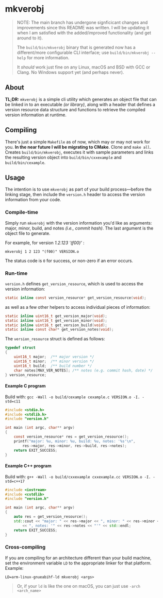 <!-- SPDX-License-Identifier: MIT -->
<!-- Copyright (c) 2018-2024 Ryan M. Lederman <lederman@gmail.com> -->
# mkverobj

> NOTE: The main branch has undergone signficicant changes and improvements since this README was written. I will be updating it when I am satisfied with the added/improved functionality (and get around to it).
>
> The `build/bin/mkverobj` binary that is generated now has a different/more configurable CLI interface; use `build/bin/mkverobj --help` for more information.
>
> It *should* work just fine on any Linux, macOS and BSD with GCC or Clang. No Windows support yet (and perhaps never).

## About

**TL;DR:** `mkverobj` is a simple cli utility which generates an object file that can be linked in to an executable *(or library)*, along with a header that defines a version resource data structure and functions to retrieve the compiled version information at runtime.

## Compiling

There's just a simple `Makefile` as of now, which may or may not work for you. **In the near future I will be migrating to CMake**. Clone and `make all`. Creates `build/bin/mkverobj`, executes it with sample parameters and links the resulting version object into `build/bin/cxxexample` and `build/bin/cexample`.

## Usage

The intention is to use `mkverobj` as part of your build process&mdash;before the linking stage, then include the `version.h` header to access the version information from your code.

### Compile-time

Simply run `mkverobj` with the version information you'd like as arguments: major, minor, build, and notes *(i.e., commit hash)*. The last argument is the object file to generate.

For example, for version *1.2.123 '(f00)'* :

`mkverobj 1 2 123 "(f00)" VERSION.o`

The status code is `0` for success, or non-zero if an error occurs.

### Run-time

`version.h` defines `get_version_resource`, which is used to access the version information:

```c
static inline const version_resource* get_version_resource(void);
```

as well as a few other helpers to access individual pieces of information:

```c
static inline uint16_t get_version_major(void);
static inline uint16_t get_version_minor(void);
static inline uint16_t get_version_build(void);
static inline const char* get_version_notes(void);
```

The `version_resource` struct is defined as follows:

```c
typedef struct
{
    uint16_t major;  /** major version */
    uint16_t minor;  /** minor version */
    uint16_t build;  /** build number */
    char notes[MAX_VER_NOTES]; /** notes (e.g. commit hash, date) */
} version_resource;
```

#### Example C program

Build with: `gcc -Wall -o build/cexample cexample.c VERSION.o -I. -std=c11`

```c
#include <stdio.h>
#include <stdlib.h>
#include "version.h"

int main (int argc, char** argv)
{
    const version_resource* res = get_version_resource();
    printf("major: %u, minor: %u, build: %u, notes: '%s'\n",
        res->major, res->minor, res->build, res->notes);
    return EXIT_SUCCESS;
}
```

#### Example C++ program

Build with: `g++ -Wall -o build/cxxexample cxxexample.cc VERSION.o -I. -std=c++17`

```cpp
#include <iostream>
#include <cstdlib>
#include "version.h"

int main (int argc, char** argv)
{
    auto res = get_version_resource();
    std::cout << "major: " << res->major << ", minor: " << res->minor << ", build: " << res->build
        << ", notes: '" << res->notes << "'" << std::endl;
    return EXIT_SUCCESS;
}
```

### Cross-compiling

If you are compiling for an architecture different than your build machine, set the environment variable `LD` to the appropriate linker for that platform. Example:

`LD=arm-linux-gnueabihf-ld mkverobj <args>`

> Or, if your `ld` is like the one on macOS, you can just use `-arch <arch_name>`
